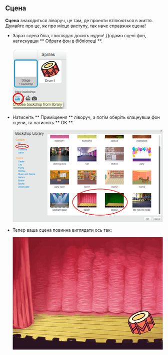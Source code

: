 ## Сцена

**Сцена** знаходиться ліворуч, це там, де проекти втілюються в життя. Думайте про це, як про місце виступу, так наче справжня сцена!

+ Зараз сцена біла, і виглядає досить нудно! Додамо сцені фон, натиснувши ** Обрати фон в бібліотеці **.
    
    ![скріншот](images/band-stage-choose.png)

+ Натисніть ** Приміщення ** ліворуч, а потім оберіть клацнувши фон сцени, та натисніть ** OK **.
    
    ![скріншот](images/band-backdrop.png)

+ Тепер ваша сцена повинна виглядати ось так:
    
    ![скріншот](images/band-stage.png)